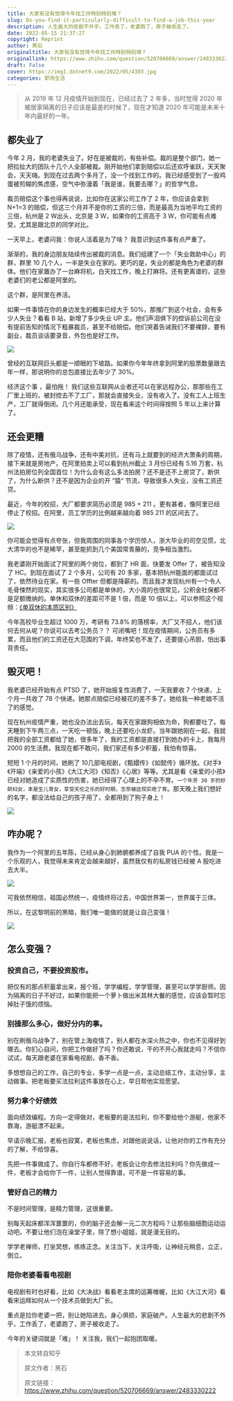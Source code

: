 ```yaml
---
title: 大家有没有觉得今年找工作特别特别难？
slug: Do-you-find-it-particularly-difficult-to-find-a-job-this-year
description: 人生最大的悲剧不外乎，工作丢了，老婆跑了，房子被收走了。
date: 2022-05-15 21:37:27
copyright: Reprint
author: 黑石
originaltitle: 大家有没有觉得今年找工作特别特别难？
originallink: https://www.zhihu.com/question/520706669/answer/2483330222
draft: False
cover: https://img1.dotnet9.com/2022/05/4303.jpg
categories: 职场生活
---
```


>从 2019 年 12 月疫情开始到现在，已经过去了 2 年多，当时觉得 2020 年被居家隔离的日子应该是最差的时候了，现在才知道 2020 年可能是未来十年内最好的一年。

## 都失业了

今年 2 月，我的老婆失业了。好在是被裁的，有些补偿。裁的是整个部门，她一把拉扯大的团队十几个人全部被裁。刚开始他们拿到赔偿以后还欢呼雀跃，天天聚会，天天嗨。到现在过去两个多月了，没一个找到工作的。我已经感受到了一股鸡蛋被煎糊的焦虑感，空气中弥漫着「我是谁，我要去哪？」的哲学气息。

裁员赔偿这个事也得再说说，比如你在这家公司工作了 2 年，你应该会拿到 N+1=3 的赔偿，但这三个月并不是你的工资的三倍，而是最高为当地平均工资的三倍，杭州是 2 W出头，北京是 3 W，如果你的工资高于 3 W，你可能有点难受，尤其是跟北京的同学对比。

一天早上，老婆问我：你说人活着是为了啥？ 我意识到这件事有点严重了。

渐渐的，我的身边朋友陆续传出被裁的消息。我们组建了一个「失业救助中心」的群，群里 10 几个人，一半是失业在家的。更巧的是，失业的都是角色为老婆的群体。他们在家置办了一台麻将机，白天找工作，晚上打麻将。还有更离谱的，这些老婆们的老公都是阿里的。

这个群，是阿里在养活。

如果一件事情在你的身边发生的概率已经大于 50%，那推广到这个社会，会有多少人失业？看看 B 站，新增了多少失业 UP 主。他们声泪俱下的控诉前公司在没有提前告知的情况下粗暴裁员，甚至不给赔偿。他们哭着告诫我们不要裸辞，要有副业，裁员谈话要录音，外包也是好工作。

![](https://img1.dotnet9.com/2022/05/4301.jpg)

曾经的互联网巨头都是一顺眼的下坡路。如果你今年年终拿到阿里的股票数量跟去年一样，那说明你的总包直接比去年少了 30%。

经济这个事 ，最怕拖！ 我们这些互联网从业者还可以在家远程办公，那那些在工厂里上班的，被封控去不了工厂，那就会直接失业，没有收入了。没有工人上班生产，工厂就得倒闭。几个月还能承受，现在看来这个时间得按照 5 年以上来计算了。

## 还会更糟

除了疫情，还有俄乌战争，还有中美对抗，还有马上就要到的经济大萧条的周期，接下来就是房地产。在阿里拍卖上可以看到杭州截止 3 月份已经有 5.16 万套，杭州法拍房位列全国首位！为什么会有这么多法拍房？还不是还不上房贷了，断供了，为什么断供？还不是因为企业的开 ”猿“ 节流，导致很多人失业，没有工资还贷。

最近，今年的校招，大厂都要求简历必须是 985 + 211 。更有甚者，像阿里已经停止了校招。在阿里，员工学历的比例越来越向着 985 211 的区间去了。

![](https://img1.dotnet9.com/2022/05/4302.jpg)

你可能会觉得有点夸张，但我周围的同事各个学历惊人，浙大毕业的司空见惯，北大清华的也不是稀罕，甚至能抓到几个美国常青藤的，竞争相当激烈。

我老婆刚开始面试了阿里的两个岗位，都到了 HR 面，快要发 Offer 了，被告知没了 HC。到现在面试了 2 个多月，公司有 20 多家，基本把杭州能面的都面试过了，依然待业在家。有一些 Offter 但都是降薪的。而且我才发现杭州有一个令人毛骨悚然的现实，其实很多公司都是单休的，大小周的也很常见，公积金社保都不是足额缴纳的。单休和双休的差距可不是 1 倍，而是 10 倍以上，可以参照这个视频：[《单双休的本质区别》](https://www.bilibili.com/video/BV19S4y1A7vg?spm_id_from=333.337.search-card.all.click)

今年高校毕业生超过 1000 万，考研有 73.8% 的落榜率，大厂又不招人，他们该何去何从呢？你说可以去考公务员？？ 可闭嘴吧！现在疫情期间，公务员有多累，而且他们的工资还在大范围的下调，年终奖也不发了，还要提心吊胆，怕出事背责任。

## 毁灭吧！

我老婆已经开始有点 PTSD 了，她开始报复性消费了，一天我要收 7 个快递，上个月一共收了 78 个快递。她那点赔偿已经被花的差不多了。她给我一种老娘不活了的感觉。

现在杭州疫情严重，她也没办法出去玩，每天在家跟狗相依为命，狗都要吐了。每天睡到下午两三点，一天吃一顿饭，晚上还要吃小龙虾。当年跟她刚在一起，我就把我的全部工资都给了她，很多年了，我的工资都是直接打到她办的卡上，我每月 2000 的生活费。我现在都不敢问，我们家还有多少积蓄，我怕有惊喜。

短短 1 个月的时间，她刷了 10几部电视剧，《甄嬛传》《如懿传》循环放。《对手》《开端》《亲爱的小孩》《大江大河》《知否》《心居》等等。尤其是看《亲爱的小孩》已经对她造成了实质性的伤害，她已经得了心理上的不孕不育。`一个年芳 30 岁的妙龄妇女，本是生儿育女，享受天伦之乐的好时期，怎奈被这现实绝了育`。那天晚上我们想好的名字，都没法给自己的孩子用了，全都用到了狗子身上！

![](https://img1.dotnet9.com/2022/05/4303.jpg)

## 咋办呢？

我作为一个阿里的五年陈，已经从身心到肺腑都养成了自我 PUA 的个性。我是一个乐观的人，我觉得未来肯定会越来越好，虽然我仅有的私房钱已经被 A 股吃进去大半。

![](https://img1.dotnet9.com/2022/05/4304.jpg)

可我依然相信，祖国必然统一，疫情终将过去，中国世界第一，世界属于三体。

所以，在这黎明前的黑暗，我们唯一能做的就是让自己变强！

![](https://img1.dotnet9.com/2022/05/4305.jpg)

## 怎么变强？

### 投资自己，不要投资股市。

把仅有的那点积蓄拿出来，报个班，学学编程，学学管理，甚至可以学学厨师。因为隔离的日子不好过，如果你能把一个萝卜做出米其林大餐的感觉，应该会暂时忘掉肚子饿的烦恼。

### 别操那么多心，做好分内的事。

别在刷俄乌战争了，别在管上海疫情了，别人都在水深火热之中，你也不见得好到哪去。你扪心自问，你把工作做好了吗？你还敢说，干的不开心我就走吗？不信你试试，每天跟老婆在家看电视剧，香不香。

多想想自己的工作，自己的专业，多学一点是一点，主动总结工作，主动分享，主动做事。把老板要买法拉利这件事放在心上，早日帮他实现愿望。

### 努力拿个好绩效

面向绩效编程。方向一定得做对，老板要的是法拉利，你不要给他个游艇，他家不靠海，游艇漂不起来。

早请示晚汇报，老板也寂寞，老板也焦虑，对跟他说说话，让他对你的工作有充分的了解，不给惊喜。

先把一件事做成了。你自行车都修不好，老板会让你去修法拉利吗？你先做成一件，老板才会给你下一件，让别人觉得靠谱，可不是一件容易的事。

### 管好自己的精力

不是时间管理，是精力管理，这很重要。

别每天起床都浑浑噩噩的，你的脑子还会解一元二次方程吗？让那些脑细胞运动运动吧。不要让他们泡在澡堂子里，除了想小姐姐，就是漫无目的。

学学老禅师，打坐冥想，练练正念。关注当下，关注呼吸，让神经元稍息，立正，倒立。

### 陪你老婆看看电视剧

电视剧有时也好看，比如《大决战》看看老主席的运筹帷幄，比如《大江大河》看看宋运辉如何从一个技术员做到大厂长。

重点是拉你老婆一把，别让她陷进去。身心俱损，家庭破产。人生最大的悲剧不外乎，工作丢了，老婆跑了，房子被收走了。

今年的关键词就是「难」！ 关注我，我们一起抱团取暖。

>本文转自知乎
>
>原文作者：黑石
>
>原文链接：https://www.zhihu.com/question/520706669/answer/2483330222